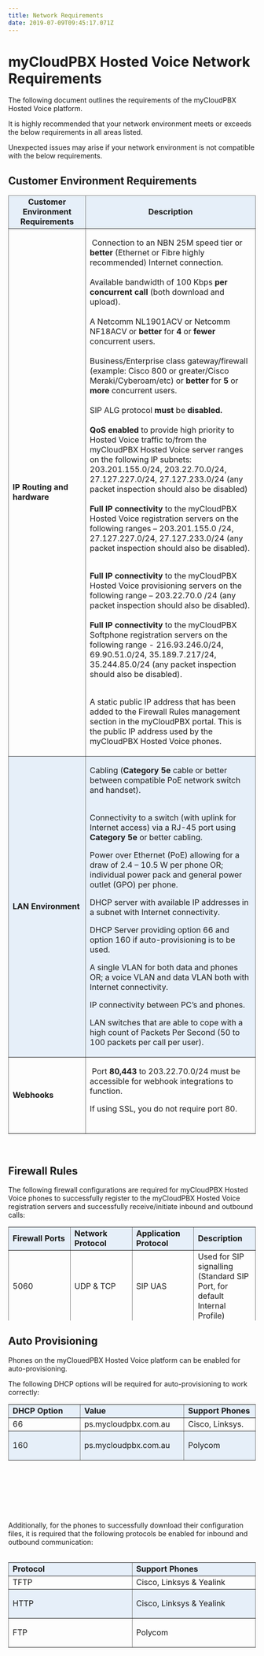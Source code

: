 ```yaml
---
title: Network Requirements
date: 2019-07-09T09:45:17.071Z
---
```

# myCloudPBX Hosted Voice Network Requirements

The following document outlines the requirements of the myCloudPBX Hosted Voice platform. 

It is highly recommended that your network environment meets or exceeds the below requirements in all areas listed. 

Unexpected issues may arise if your network environment is not compatible with the below requirements. 

## Customer Environment Requirements

<table class="editorDemoTable" style="vertical-align: top; border-style: none;" border="black">
<thead>
<tr>
<td style="background-color: rgba(29, 119, 209, 0.1); width: 140px; text-align: center;"><b>Customer Environment Requirements</b></td>
<td style="background-color: rgba(29, 119, 209, 0.1); width: 600px; text-align: center;"><b>Description</b></td>
</tr>
</thead>
<tbody>
<tr>
<td style="min-width: 140px; width: 140px;"><span style="font-weight: 400;"><b>IP Routing and hardware</b></span></td>
<td style="width: 600px;">
<p><span style="font-weight: 400;">&nbsp;</span><span style="font-weight: 400;">Connection to an NBN 25M speed tier or </span><b>better </b><span style="font-weight: 400;">(Ethernet or Fibre highly recommended) Internet connection.</span><span style="font-weight: 400;"><br /></span><span style="font-weight: 400;"><br /></span><span style="font-weight: 400;">Available bandwidth of 100 Kbps </span><b>per concurrent call </b><span style="font-weight: 400;">(both download and upload). </span><span style="font-weight: 400;"><br /></span><span style="font-weight: 400;"><br /></span><span style="font-weight: 400;">A Netcomm NL1901ACV or Netcomm NF18ACV or </span><b>better </b><span style="font-weight: 400;">for </span><b>4</b><span style="font-weight: 400;"> or </span><b>fewer </b><span style="font-weight: 400;">concurrent users. </span><span style="font-weight: 400;"><br /></span><span style="font-weight: 400;"><br /></span><span style="font-weight: 400;">Business/Enterprise class gateway/firewall (example: Cisco 800 or greater/Cisco Meraki/Cyberoam/etc</span><span style="font-weight: 400;">)</span><span style="font-weight: 400;"> or </span><b>better </b><span style="font-weight: 400;">for </span><b>5</b><span style="font-weight: 400;"> or </span><b>more </b><span style="font-weight: 400;">concurrent users.</span><span style="font-weight: 400;"><br /></span><span style="font-weight: 400;"><br /></span><span style="font-weight: 400;">SIP ALG protocol </span><b>must </b><span style="font-weight: 400;">be </span><b>disabled.</b><b><br /></b><b><br /></b><b>QoS enabled</b><span style="font-weight: 400;"> to provide high priority to Hosted Voice traffic to/from the myCloudPBX Hosted Voice server ranges on the following IP subnets: 203.201.155.0/24, 203.22.70.0/24, 27.127.227.0/24, 27.127.233.0/24 (any packet inspection should also be disabled)</span><span style="font-weight: 400;"><br /><b><br />Full IP connectivity</b><span> to the myCloudPBX Hosted Voice registration servers on the following ranges &ndash; 203.201.155.0 /24, 27.127.227.0/24, 27.127.233.0/24 (any packet inspection should also be disabled).<br /><br /></span></span></p>
<b>Full IP connectivity</b><span style="font-weight: 400;"><span style="font-weight: 400;"> to the myCloudPBX Hosted Voice provisioning servers on the following range &ndash; 203.22.70.0 /24 (any packet inspection should also be disabled).<br /><br /></span></span>
<b>Full IP connectivity</b><span style="font-weight: 400;"><span style="font-weight: 400;"> to the myCloudPBX Softphone registration servers on the following range - 216.93.246.0/24, 69.90.51.0/24, 35.189.7.217/24, 35.244.85.0/24  (any packet inspection should also be disabled).<br /><br /></span></span>
<p><span style="font-weight: 400;">A static public IP address that has been added to the Firewall Rules management section in the myCloudPBX portal. This is the public IP address used by the myCloudPBX Hosted Voice phones.</span></p>
</td>
</tr>
<tr>
<td style="background-color: rgba(29, 119, 209, 0.1); width: 140px;"><b>LAN Environment</b></td>
<td style="background-color: rgba(29, 119, 209, 0.1); width: 600px;">
<p><span style="font-weight: 400;">Cabling (</span><b>Category 5e</b><span style="font-weight: 400;"> cable or better between compatible PoE network switch and handset).</span></p>
<p><span><br />Connectivity to a switch (with uplink for Internet access) via a RJ-45 port using </span><b>Category 5e </b><span>or better cabling.</span></p>Power over Ethernet (PoE) allowing for a draw of 2.4 – 10.5 W per phone OR; individual power pack and general power outlet (GPO) per phone.

DHCP server with available IP addresses in a subnet with Internet connectivity.

DHCP Server providing option 66 and option 160 if auto-provisioning is to be used.

A single VLAN for both data and phones OR; a voice VLAN and data VLAN both with Internet connectivity.

IP connectivity between PC’s and phones.

LAN switches that are able to cope with a high count of Packets Per Second (50 to 100 packets per call per user). 

</td>
</tr>

<tr>
<td style="min-width: 140px; width: 140px;"><span style="font-weight: 400;"><b>Webhooks</b></span></td>
<td style="width: 600px;">
<p><span style="font-weight: 400;">&nbsp;</span><span style="font-weight: 400;">Port <b>80,443</b> to 203.22.70.0/24 must be accessible for webhook integrations to function.

If using SSL, you do not require port 80.</span><span style="font-weight: 400;"><br /></span><span style="font-weight: 400;"><br />

</td>
</tr>
</tbody>
</table>
</br>

## Firewall Rules

The following firewall configurations are required for myCloudPBX Hosted Voice phones to successfully register to the myCloudPBX Hosted Voice registration servers and successfully receive/initiate inbound and outbound calls:

<table border="1" style="height: 190px; width: 100%; border-collapse: collapse; border-style: none;">
<tbody>
<tr style="height: 21px;">
<td style="background-color: rgba(29, 119, 209, 0.1); width: 25%; height: 21px;"><strong>Firewall Ports</strong></td>
<td style="background-color: rgba(29, 119, 209, 0.1); width: 25%; height: 21px;"><strong>Network Protocol</strong></td>
<td style="background-color: rgba(29, 119, 209, 0.1); width: 25%; height: 21px;"><strong>Application Protocol</strong></td>
<td style="background-color: rgba(29, 119, 209, 0.1); width: 25%; height: 21px;"><strong>Description</strong></td>
</tr>
<tr style="height: 21px;">
<td style="width: 25%; height: 21px;">5060</td>
<td style="width: 25%; height: 21px;">UDP &amp; TCP</td>
<td style="width: 25%; height: 21px;">SIP UAS</td>
<td style="width: 25%; height: 21px;">Used for SIP signalling (Standard SIP Port, for default Internal Profile)</td>
</tr>
<tr style="height: 21px;">
<td style="background-color: rgba(29, 119, 209, 0.1); width: 25%; height: 21px;">0 - 65536</td>
<td style="background-color: rgba(29, 119, 209, 0.1); width: 25%; height: 21px;">UDP</td>
<td style="background-color: rgba(29, 119, 209, 0.1); width: 25%; height: 21px;">RTP / RTCP multimedia streaming</td>
<td style="background-color: rgba(29, 119, 209, 0.1); width: 25%; height: 21px;">Used for audio/video data in SIP and other protocols.</td>
</tr>
</tbody>
</table>

## Auto Provisioning

Phones on the myClouedPBX Hosted Voice platform can be enabled for auto-provisioning. 

The following DHCP options will be required for auto-provisioning to work correctly:

<table border="1" style="height: 190px; width: 100%; border-collapse: collapse; border-style: none;">
<tbody>
<tr style="height: 21px;">
<td style="background-color: rgba(29, 119, 209, 0.1); width: 25%; height: 21px;"><b>DHCP Option</b></td>
<td style="background-color: rgba(29, 119, 209, 0.1); width: 25%; height: 21px;"><b>Value</b></td>
<td style="background-color: rgba(29, 119, 209, 0.1); width: 25%; height: 21px;"><b>Support Phones</b></td>
</tr>
<tr style="height: 21px;">
<td style="width: 25%; height: 21px;">66</td>
<td style="width: 25%; height: 21px;"><span style="font-weight: 400;">ps.mycloudpbx.com.au</span></td>
<td style="width: 25%; height: 21px;">Cisco, Linksys.</td>
</tr>
<tr style="height: 21px;">
<td style="background-color: rgba(29, 119, 209, 0.1); width: 25%; height: 21px;">
<p>160</p>
</td>
<td style="background-color: rgba(29, 119, 209, 0.1); width: 25%; height: 21px;"><span style="font-weight: 400;">ps.mycloudpbx.com.au</span></td>
<td style="background-color: rgba(29, 119, 209, 0.1); width: 25%; height: 21px;">Polycom</td>
</tr>
</tbody>
</table>
<p><br /></p>
<p></p>
<p></p>

Additionally, for the phones to successfully download their configuration files, it is required that the following protocols be enabled for inbound and outbound communication:
</br> </br>

<table border="1" style="height: 240px; width: 100%; border-collapse: collapse; border-style: none;">
<tbody>
<tr style="height: 21px;">
<td style="background-color: rgba(29, 119, 209, 0.1); width: 25%; height: 21px;"><b>Protocol</b></td>
<td style="background-color: rgba(29, 119, 209, 0.1); width: 25%; height: 21px;"><b>Support Phones</b></td>
</tr>
<tr style="height: 21px;">
<td style="width: 25%; height: 21px;">TFTP</td>
<td style="width: 25%; height: 21px;">Cisco, Linksys &amp; Yealink</td>
</tr>
<tr style="height: 21px;">
<td style="background-color: rgba(29, 119, 209, 0.1); width: 25%; height: 21px;">
<p>HTTP</p>
</td>
<td style="background-color: rgba(29, 119, 209, 0.1); width: 25%; height: 21px;">Cisco, Linksys &amp; Yealink</td>
</tr>
<tr style="height: 21px;">
<td style="width: 25%; height: 21px;">
<p>FTP</p>
</td>
<td style="width: 25%; height: 21px;">Polycom</td>
</tr>
</tbody>
</table>
<p><br /><br /></p>
<p></p>
